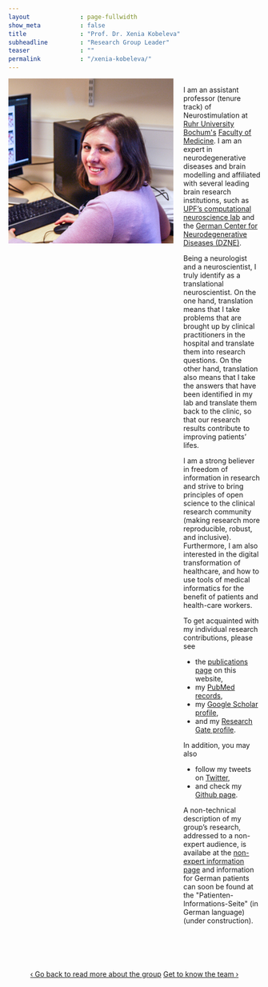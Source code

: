 ```yaml
---
layout              : page-fullwidth
show_meta           : false
title               : "Prof. Dr. Xenia Kobeleva"
subheadline         : "Research Group Leader"
teaser              : ""
permalink           : "/xenia-kobeleva/"
---
```

<style>
@media (min-width: 500px) {
    .media {
        display: grid;
        grid-template-columns: fit-content(330px) 1fr;
        grid-template-rows:1fr auto;
        grid-template-areas:
            "image content";
        grid-gap: 20px;
        margin-bottom: 4em;
    }
	
    .img {
        grid-area: image;
    }

    .content {
        grid-area: content;
    }

    .footer {
        grid-area: footer;
    }
}
</style>


<div class="media">
	<div class="img">
		<img src="/images/profile_xeniakobeleva.jpg">
	</div>
	<div class="content">
    <p>I am an assistant professor (tenure track) of Neurostimulation at <a href="https://www.ruhr-uni-bochum.de/en">Ruhr University Bochum's</a> <a href="https://www.medizin.ruhr-uni-bochum.de/">Faculty of Medicine</a>. I am an expert in neurodegenerative diseases and brain modelling and affiliated with several leading brain research institutions, such as <a href="https://www.upf.edu/web/cns">UPF’s computational neuroscience lab</a> and the <a href="https://www.dzne.de/en/">German Center for Neurodegenerative Diseases (DZNE)</a>.</p>
    <p>Being a neurologist and a neuroscientist, I truly identify as a translational neuroscientist. On the one hand, translation means that I take problems that are brought up by clinical practitioners in the hospital and translate them into research questions. On the other hand, translation also means that I take the answers that have been identified in my lab and translate them back to the clinic, so that our research results contribute to improving patients’ lifes.</p>
    <p>I am a strong believer in freedom of information in research and strive to bring principles of open science to the clinical research community (making research more reproducible, robust, and inclusive). Furthermore, I am also interested in the digital transformation of healthcare, and how to use tools of medical informatics for the benefit of patients and health-care workers.</p>
    <ul></ul>
    To get acquainted with my individual research contributions, please see 
	    <ul>
		    <li>the <a href="/publications/">publications page</a> on this website,</li>
		    <li>my <a href="https://pubmed.ncbi.nlm.nih.gov/?term=Kobeleva+Xenia">PubMed records</a>,</li>
		    <li>my <a href="https://scholar.google.com/citations?user=tlMCbgwAAAAJ">Google Scholar profile</a>,</li>
		    <li>and my <a href="https://www.researchgate.net/profile/Xenia-Kobeleva">Research Gate profile</a>.</li>
	    </ul>
    In addition, you may also
	     <ul>
		    <li>follow my tweets on <a href="https://twitter.com/dr_xenia">Twitter</a>,</li>
		    <li>and check my <a href="https://github.com/dr-xenia">Github page</a>.</li>
	    </ul>
    <p>A non-technical description of my group’s research, addressed to a non-expert audience, is availabe at the <a href="/non-expert-info/">non-expert information page</a> and information for German patients can soon be found at the "Patienten-Informations-Seite" (in German language) (under construction).</p>
	</div>
</div>

<div style="text-align: center;">
<a class="radius button small" href="{{ site.url }}{{ site.baseurl }}/about/">‹ Go back to read more about the group</a>
<a class="radius button small" href="{{ site.url }}{{ site.baseurl }}/team/">Get to know the team ›</a>
</div>

<br><br>
